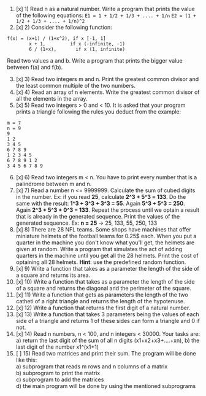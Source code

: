 1. [x] 1) Read n as a natural number. Write a program that prints the value of the following equations:
```E1 = 1 + 1/2 + 1/3 + .... + 1/n```
```E2 = (1 + 1/2 + 1/3 + .... + 1/n)^2```
2. [x] 2) Consider the following function:
```
f(x) = (x+1) / (1+x^2), if x [-1, 1]  
        x + 1,         if x (-infinite, -1)  
        6 / (1+x),       if x (1, infinite)  
```     
Read two values a and b. Write a program that prints the bigger value between f(a) and f(b).   

3. [x] 3) Read two integers m and n. Print the greatest common divisor and the least common multiple of the two numbers.
4. [x] 4) Read an array of n elements. Write the greatest common divisor of all the elements in the array.
5. [x] 5) Read two integers > 0 and < 10. It is asked that your program prints a triangle following the rules you deduct from the example:
```
m = 7 
n = 9  
9  
1 2    
3 4 5  
6 7 8 9  
1 2 3 4 5  
6 7 8 9 1 2
3 4 5 6 7 8 9
```

6. [x] 6) Read two integers m < n. You have to print every number that is a palindrome between m and n.
7. [x] 7) Read a number n <= 9999999. Calculate the sum of cubed digits in the number. Ex: if you read **25**, calculate **2^3 + 5^3 = 133**. Do the same with the result: **1^3 + 3^3 + 3^3 = 55**. Again **5^3 + 5^3 = 250**. Again **2^3 + 5^3 + 0^3 = 133**. Repeat the process until we optain a result that is already in the generated sequence. Print the values of the generated sequence. Ex: **n = 25** -> 25, 133, 55, 250, 133
8. [x] 8) There are 28 NFL teams. Some shops have machines that offer miniature helmets of the football teams for 0.25$ each. When you put a quarter in the machine you don't know what you'll get, the helmets are given at random. Write a program that simulates the act of adding quarters in the machine until you get all the 28 helmets. Print the cost of optaining all 28 helmets. **Hint**: use the predefined random function.
9. [x] 9) Write a function that takes as a parameter the length of the side of a square and returns its area.
10. [x] 10) Write a function that takes as a parameter the length of the side of a square and returns the diagonal and the perimeter of the square.
11. [x] 11) Write a function that gets as parameters the length of the two catheti of a right triangle and returns the length of the hypotenuse.
12. [x] 12) Write a function that returns the first digit of a natural number.
13. [x] 13) Write a function that takes 3 parameters being the values of each side of a triangle and returns 1 of these sides can form a triangle and 0 if not.
14. [x] 14) Read n numbers, n < 100, and n integers < 30000. Your tasks are:  a) return the last digit of the sum of all n digits (x1+x2+x3+....+xn),  b) the last digit of the number x1^(x1+1)
15. [ ] 15) Read two matrices and print their sum. The program will be done like this:  
a) subprogram that reads m rows and n columns of a matrix  
b) subprogram to print the matrix  
c) subprogram to add the matrices  
d) the main program will be done by using the mentioned subprograms